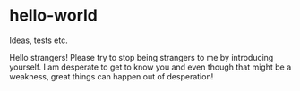# hello-world
Ideas, tests etc.

Hello strangers!
Please try to stop being strangers to me by introducing yourself. I am desperate to get to know you and even though that might be a weakness, great things can happen out of desperation! 
